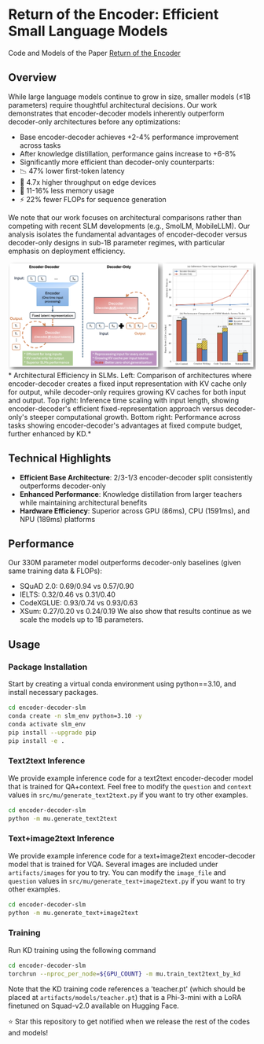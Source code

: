 # Return of the Encoder: Efficient Small Language Models
Code and Models of the Paper [Return of the Encoder](https://arxiv.org/pdf/2501.16273)

## Overview
While large language models continue to grow in size, smaller models (≤1B parameters) require thoughtful architectural decisions. Our work demonstrates that encoder-decoder models inherently outperform decoder-only architectures before any optimizations:

- Base encoder-decoder achieves +2-4% performance improvement across tasks
- After knowledge distillation, performance gains increase to +6-8%
- Significantly more efficient than decoder-only counterparts:
 - 📉 47% lower first-token latency
 - 🚀 4.7x higher throughput on edge devices
 - 💾 11-16% less memory usage
 - ⚡ 22% fewer FLOPs for sequence generation

We note that our work focuses on architectural comparisons rather than competing with recent SLM developments (e.g., SmolLM, MobileLLM). Our analysis isolates the fundamental advantages of encoder-decoder versus decoder-only designs in sub-1B parameter regimes, with particular emphasis on deployment efficiency.

![Architectural Comparison](IntroFigure.png)
*
Architectural Efficiency in SLMs. Left: Comparison of architectures where encoder-decoder creates a fixed input representation with KV cache only for output, while decoder-only requires growing KV caches for both input and output. Top right: Inference time scaling with input length, showing encoder-decoder's efficient fixed-representation approach versus decoder-only's steeper computational growth. Bottom right: Performance across tasks showing encoder-decoder's advantages at fixed compute budget, further enhanced by KD.*

## Technical Highlights
- **Efficient Base Architecture**: 2/3-1/3 encoder-decoder split consistently outperforms decoder-only
- **Enhanced Performance**: Knowledge distillation from larger teachers while maintaining architectural benefits
- **Hardware Efficiency**: Superior across GPU (86ms), CPU (1591ms), and NPU (189ms) platforms

## Performance
Our 330M parameter model outperforms decoder-only baselines (given same training data & FLOPs):
- SQuAD 2.0: 0.69/0.94 vs 0.57/0.90
- IELTS: 0.32/0.46 vs 0.31/0.40
- CodeXGLUE: 0.93/0.74 vs 0.93/0.63
- XSum: 0.27/0.20 vs 0.24/0.19
We also show that results continue as we scale the models up to 1B parameters.

## Usage
### Package Installation
Start by creating a virtual conda environment using python==3.10, and install necessary packages.
```bash
cd encoder-decoder-slm
conda create -n slm_env python=3.10 -y
conda activate slm_env
pip install --upgrade pip
pip install -e .
```

### Text2text Inference
We provide example inference code for a text2text encoder-decoder model that is trained for QA+context. Feel free to modify the `question` and `context` values in `src/mu/generate_text2text.py` if you want to try other examples.
```bash
cd encoder-decoder-slm
python -m mu.generate_text2text
```

### Text+image2text Inference
We provide example inference code for a text+image2text encoder-decoder model that is trained for VQA. Several images are included under `artifacts/images` for you to try. You can modify the `image_file` and `question` values in `src/mu/generate_text+image2text.py` if you want to try other examples.
```bash
cd encoder-decoder-slm
python -m mu.generate_text+image2text
```

### Training
Run KD training using the following command
```bash
cd encoder-decoder-slm
torchrun --nproc_per_node=${GPU_COUNT} -m mu.train_text2text_by_kd
```
Note that the KD training code references a 'teacher.pt' (which should be placed at `artifacts/models/teacher.pt`) that is a Phi-3-mini with a LoRA finetuned on Squad-v2.0 available on Hugging Face.




⭐ Star this repository to get notified when we release the rest of the codes and models!

